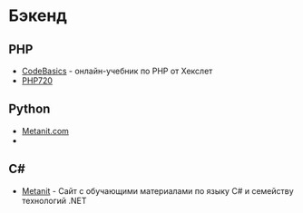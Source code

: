 # Бэкенд

## PHP

- [CodeBasics](https://ru.code-basics.com/languages/php) - онлайн-учебник по PHP от Хекслет
- [PHP720](https://php720.com/)


## Python

- [Metanit.com](https://metanit.com/python/)
- 
## C#
- [Metanit](https://metanit.com/sharp/) - Сайт с обучающими материалами по языку C# и семейству технологий .NET
